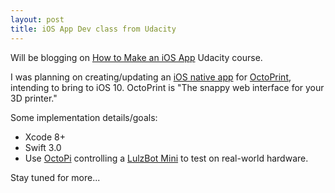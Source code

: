 ```yaml
---
layout: post
title: iOS App Dev class from Udacity
---
```


Will be blogging on [How to Make an iOS App](https://classroom.udacity.com/courses/ud607/) Udacity course.

I was planning on creating/updating an [iOS native app](https://github.com/idcrook/OctoControl-iOS) for [OctoPrint](http://octoprint.org/), intending to bring to iOS 10. OctoPrint is "The snappy web interface for your 3D printer."

Some implementation details/goals:

 - Xcode 8+
 - Swift 3.0
 - Use [OctoPi](https://octopi.octoprint.org/) controlling a [LulzBot Mini](https://www.lulzbot.com/store/printers/lulzbot-mini) to test on real-world hardware.

Stay tuned for more...

